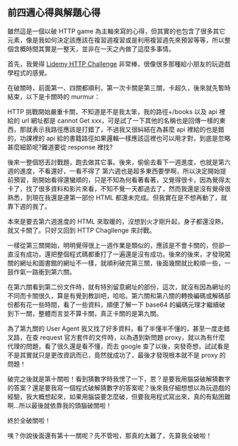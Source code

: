 ## 前四週心得與解題心得

雖然這是一個以破 HTTP game 為主軸來寫的心得，但其實的也包含了很多其它元素，像是我如何決定該應該在複習週複習或是利用複習週先來預習等等，所以整個含概時間其實是一整天，並非在一天之內做了這麼多事情。

首先，我覺得 [Lidemy HTTP Challenge](https://lidemy-http-challenge.herokuapp.com/start) 非常棒，很像很多那種給小朋友的玩遊戲學程式的感覺。

在破關時，前面第一、四關都順利，第一次卡關是第三關，卡超久，後來就先暫時結束，以下是卡關時的 murmur：

HTTP 挑戰開始嚴重卡關，不知道是不是我太笨，我的路徑+/books 以及 api 裡給的 url 網址都是 cannot Get xxx，可是試了一下其他的名稱也是回傳一樣的東西，那就表示我路徑應該是打錯了，不過我又很糾結在為甚麼 api 裡給的也是錯的，功課裡的 api 給的書籍路徑如果邏輯一樣應該這裡也可以用才對，到底是忽略甚麼細節呢?難道要從 response 裡找?

後來一整個怒丟討戰題，跑去做其它事。後來，偷偷去看下一週進度，也就是第六週的進度，不看還好，一看不得了 第六週也是超多東西要學啊，所以決定開始提前預習，剛開始看得還蠻順的，只是不知為何看著看著，又覺得很卡，因為覺得太卡了，找了很多資料和影片來看，不知不覺一天都過去了，然而我還是沒有覺得很熟悉，到現在我還是連第一部份 HTML 都還未完成。但我實在是不想再動了，就靠下週的我了。

本來是要去第六週進度的 HTML 來取暖的，沒想到火才剛升起，身子都還沒熱，就又卡關了。只好又回到 HTTP Chagllenge 來討戰。

一樣從第三關開始，明明覺得很上一週作業是類似的，應該是不會卡關的，但卻一直沒有成功，還把整個程式碼都重打了一遍還是沒有成功。後來的後來，才發現闖關的網址和圖書館的網址不一樣，就順利破完第三關，後面幾關就比較順一些，一鼓作氣一路衝到第六關。

在第六關看到第二份文件時，就有特別留意網址的部份，這次，就沒有因為網址的不同而卡關很久，算是有覺到教訓吧，哈哈。第六關和第八關的轉換編碼或解碼部份都有花一些時間，看了一些資料，順便了解一下 base64 的編碼元理才繼續破到下一關，整體而言並不算卡關，真正卡關的是第九關。

為了第九關的 User Agent 我又找了好多資料，看了半懂半不懂的，甚至一度走錯叉路，在查 request 官方套件的文件時，以為遇到新問題 proxy，就以為有什麼代理的問題，看了很久還是看不懂，而去 google 查了以後，突發奇想，試試看是不是其實就只是更改資訊而已，竟然就成功了，最後才發現根本就不是 proxy 的問題！

破完之後就是第十關啦！看到猜數字時我愣了一下，恩？是要我用腦袋破解猜數字的答案？還是要我寫一個程式破解猜數字的答案呢？後來我仔細想想以為玩遊戲的經驗，我大概想起來，如果用腦袋要怎麼破，但要我用程式寫出來，真的有點困難啊…所以最後就依靠我的頭腦破關啦！

終於全破關啦！


咦？你說後面還有第十一關呢？先不管啦，那真的太難了，先算我全破啦！


